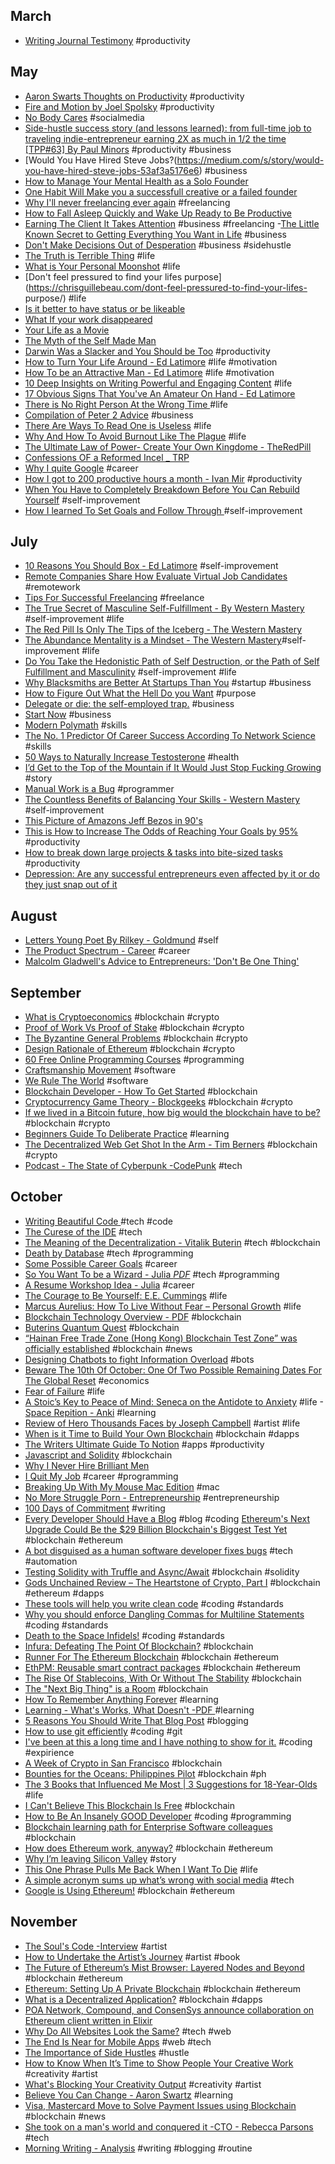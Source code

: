 ## March
- [Writing Journal Testimony](https://www.lds.org/ensign/2008/04/my-journal-my-testimony?lang=eng) #productivity
## May
- [Aaron Swarts Thoughts on Productivity](http://www.aaronsw.com/weblog/productivity) #productivity
- [Fire and Motion by Joel Spolsky](https://www.joelonsoftware.com/2002/01/06/fire-and-motion/) #productivity
- [No Body Cares](http://florentcrivello.com/index.php/2018/05/20/nobody-cares/) #socialmedia
- [Side-hustle success story (and lessons learned): from full-time job to traveling indie-entrepreneur earning 2X as much in 1/2 the time [TPP#63] By Paul Minors](https://paulminors.com/side-hustle-success-story/) #productivity #business
- [Would You Have Hired Steve Jobs?(https://medium.com/s/story/would-you-have-hired-steve-jobs-53af3a5176e6) #business
- [How to Manage Your Mental Health as a Solo Founder](https://medium.com/@robynvinter/how-to-manage-your-mental-health-as-a-solo-founder-e1305ceac1da)
- [One Habit Will Make you a successfull creative or a failed founder](https://medium.com/swlh/one-habit-will-make-you-a-successful-creative-or-a-failed-founder-cc4e2d0db66f) 
- [Why I'll never freelancing ever again](https://medium.com/swlh/why-ill-never-f-freelance-ever-again-4325889492df) #freelancing
- [How to Fall Asleep Quickly and Wake Up Ready to Be Productive](https://betterhumans.coach.me/how-to-fall-asleep-quickly-and-wake-up-ready-to-be-productive-cd7eadad010d)
- [Earning The Client It Takes Attention](https://medium.com/@jhubbel/earning-the-client-it-takes-attention-8b95178cde19) #business #freelancing
-[The Little Known Secret to Getting Everything You Want in Life](https://medium.com/the-mission/a-little-known-secret-to-getting-everything-you-want-in-life-1264612d4c4d) #business
- [Don't Make Decisions Out of Desperation](https://chrisguillebeau.com/dont-make-decisions-out-of-desperation/) #business #sidehustle
- [The Truth is Terrible Thing](https://chrisguillebeau.com/the-truth-is-a-terrible-thing/) #life
- [What is Your Personal Moonshot](https://chrisguillebeau.com/what-is-your-personal-moonshot/) #life
- [Don't feel pressured to find your lifes purpose](https://chrisguillebeau.com/dont-feel-pressured-to-find-your-lifes- purpose/) #life
- [Is it better to have status or be likeable](https://chrisguillebeau.com/is-it-better-to-have-status-or-be-likable/)
- [What If your work disappeared](https://chrisguillebeau.com/what-if-your-work-disappeared/)
- [Your Life as a Movie](https://chrisguillebeau.com/your-life-as-a-movie)
- [The Myth of the Self Made Man](https://chrisguillebeau.com/the-myth-of-the-self-made-man/)
- [Darwin Was a Slacker and You Should be Too](http://nautil.us/issue/46/balance/darwin-was-a-slacker-and-you-should-be-too) #productivity
- [How to Turn Your Life Around - Ed Latimore](https://edlatimore.com/how-to-turn-your-life-around/) #life #motivation
- [How To be an Attractive Man - Ed Latimore](https://edlatimore.com/how-to-be-an-attractive-man/) #life #motivation
- [10 Deep Insights on Writing Powerful and Engaging Content](https://edlatimore.com/10-deep-insights-on-writing-powerful-and-engaging-content/) #life
- [17 Obvious Signs That You've An Amateur On Hand - Ed Latimore](https://edlatimore.com/17-obvious-signs-that-youve-got-an-amateur-on-hand/)
- [There is No Right Person At the Wrong Time ](https://medium.com/@krisgage/there-is-no-right-person-wrong-time-494e8778d0ed) #life
- [Compilation of Peter 2 Advice](https://www.thefastlaneforum.com/community/threads/compilation-of-peter2-advice-must-read.18928/) #business
- [There Are Ways To Read One is Useless](https://medium.com/personal-growth/there-are-two-ways-to-read-one-is-useless-cc152cf4f51b) #life
- [Why And How To Avoid Burnout Like The Plague](https://theascent.pub/why-and-how-to-avoid-burnout-like-the-plague-d66a74ffac20) #life 
- [The Ultimate Law of Power- Create Your Own Kingdome - TheRedPill](https://www.reddit.com/r/TheRedPill/comments/8syo86/the_ultimate_law_of_power_create_your_own_kingdom/)
- [Confessions OF a Reformed Incel _ TRP](https://whoism3.wordpress.com/2012/11/17/confessions-of-a-reformed-incel/)
- [Why I quite Google](https://mtlynch.io/why-i-quit-google/) #career
- [How I got to 200 productive hours a month - Ivan Mir](https://www.indiehackers.com/@ivm/a8fff164a9) #productivity
- [When You Have to Completely Breakdown Before You Can Rebuild Yourself](http://www.theemotionmachine.com/when-you-have-to-completely-breakdown-before-you-can-rebuild-yourself/) #self-improvement
- [How I learned To Set Goals and Follow Through ](https://www.reddit.com/r/NonZeroDay/comments/8j3lo5/how_i_learned_to_set_goals_and_follow_through/) #self-improvement
 ## July
- [10 Reasons You Should Box - Ed Latimore](https://edlatimore.com/10-reasons-you-should-box/) #self-improvement
- [Remote Companies Share How Evaluate Virtual Job Candidates](https://remote.co/remote-companies-share-how-evaluate-virtual-job-candidates) #remotework
- [Tips For Successful Freelancing](https://www.reddit.com/r/typicalprogrammer/comments/66ve5c/tips_for_successful_freelancing/) #freelance
- [The True Secret of Masculine Self-Fulfillment - By Western Mastery](http://www.westernmastery.com/2018/07/05/secret-masculine-fulfillment/) #self-improvement #life
- [The Red Pill Is Only The Tips of the Iceberg - The Western Mastery](http://www.westernmastery.com/2017/05/27/the-red-pill-is-only-the-tip-of-the-iceberg/)
- [The Abundance Mentality is a Mindset - The Western Mastery](http://www.westernmastery.com/2017/05/21/the-abundance-mentality-is-a-life-mindset/)#self-improvement #life
- [Do You Take the Hedonistic Path of Self Destruction, or the Path of Self Fulfillment and Masculinity](http://www.westernmastery.com/2017/05/07/take-hedonistic-path-self-destruction-path-self-fulfillment-masculinity/) #self-improvement #life
- [Why Blacksmiths are Better At Startups Than You](https://medium.com/swlh/why-blacksmiths-are-better-at-startups-than-you-dcbffe5c004c) #startup #business
- [How to Figure Out What the Hell Do you Want](https://medium.com/the-mission/how-to-figure-out-what-the-hell-you-want-to-do-with-your-life-11093936a4ba) #purpose
- [Delegate or die: the self-employed trap.](https://sivers.org/delegate) #business
- [Start Now](https://sivers.org/startnow) #business
- [Modern Polymath](https://medium.com/the-mission/modern-polymath-81f882ce52db) #skills
- [The No. 1 Predictor Of Career Success According To Network Science](https://medium.com/the-mission/the-number-one-predictor-of-career-success-according-to-network-science) #skills
- [50 Ways to Naturally Increase Testosterone](https://alexanderjuanantoniocortes.com/50-ways-to-naturally-increase-testosterone/) #health
- [I’d Get to the Top of the Mountain if It Would Just Stop Fucking Growing](https://medium.com/cuepoint/id-get-to-the-top-of-the-mountain-if-it-would-just-stop-fucking-growing-252af2a6504b) #story
- [Manual Work is a Bug](https://queue.acm.org/detail.cfm?id=3197520) #programmer
- [The Countless Benefits of Balancing Your Skills - Western Mastery](http://www.westernmastery.com/2017/01/19/the-countless-benefits-of-balancing-your-skills/) #self-improvement
- [This Picture of Amazons Jeff Bezos in 90's](https://medium.com/@thiagoko/this-picture-of-amazons-jeff-bezos-in-the-90-s-will-help-you-gain-some-much-needed-perspective-685e8a412548?sk=08f5c9413ffbd1131d6e10c354547644)
- [This is How to Increase The Odds of Reaching Your Goals by 95%](https://medium.com/the-mission/the-accountability-effect-a-simple-way-to-achieve-your-goals-and-boost-your-performance-8a07c76ef53a) #productivity
- [How to break down large projects & tasks into bite-sized tasks](https://blog.amazingmarvin.com/break-large-projects-tasks-bite-sized-tasks/) #productivity
- [Depression: Are any successful entrepreneurs even affected by it or do they just snap out of it ](https://www.thefastlaneforum.com/community/threads/depression-are-any-successful-entrepreneurs-even-affected-by-it-or-do-they-just-snap-out-of-it.83638/)
## August
- [Letters Young Poet By Rilkey - Goldmund](https://goldmundunleashed.com/letters-young-poet-rilke/) #self
- [The Product Spectrum - Career](https://medium.com/my-thoughts-7/the-product-spectrum-bb2084b6f5b3) #career
- [Malcolm Gladwell's Advice to Entrepreneurs: 'Don't Be One Thing'](https://www.entrepreneur.com/article/317458)
## September
- [What is Cryptoeconomics](https://blockgeeks.com/guides/what-is-cryptoeconomics/) #blockchain #crypto
- [Proof of Work Vs Proof of Stake](https://blockgeeks.com/guides/proof-of-work-vs-proof-of-stake/) #blockchain #crypto
- [The Byzantine General Problems](https://medium.com/all-things-ledger/the-byzantine-generals-problem-168553f31480) #blockchain #crypto
- [Design Rationale of Ethereum](https://github.com/ethereum/wiki/wiki/Design-Rationale) #blockchain #crypto
- [60 Free Online Programming Courses](https://medium.com/quick-code/60-free-online-programming-courses-you-must-take-this-week-ccf939e442f5) #programming
- [Craftsmanship Movement](https://blog.cleancoder.com/uncle-bob/2018/08/28/CraftsmanshipMovement.html) #software
- [We Rule The World](https://blog.cleancoder.com/uncle-bob/2014/11/15/WeRuleTheWorld.html) #software
- [Blockchain Developer - How To Get Started](https://dev.to/air1/blockchain-developer---how-to-get-started-ai2) #blockchain
- [Cryptocurrency Game Theory - Blockgeeks](https://blockgeeks.com/guides/cryptocurrency-game-theory/) #blockchain #crypto
- [If we lived in a Bitcoin future, how big would the blockchain have to be?](https://hackernoon.com/if-we-lived-in-a-bitcoin-future-how-big-would-the-blockchain-have-to-be-bd07b282416f) #blockchain #crypto
- [Beginners Guide To Deliberate Practice](https://jamesclear.com/beginners-guide-deliberate-practice) #learning
- [The Decentralized Web Get Shot In the Arm - Tim Berners](https://www.adweek.com/digital/the-decentralized-web-gets-a-shot-in-the-arm-from-tim-berners-lees-new-platform-solid/) #blockchain #crypto
- [Podcast - The State of Cyberpunk -CodePunk](https://codepunk.io/codepunk-028-the-state-of-cyberpunk/) #tech
## October
- [Writing Beautiful Code ](https://dev.to/restoreddev/writing-beautiful-code-10p6) #tech #code
- [The Curese of the IDE](https://dev.to/codemouse92/the-curse-of-the-ide-3j7n) #tech
- [The Meaning of the Decentralization - Vitalik Buterin](https://medium.com/@VitalikButerin/the-meaning-of-decentralization-a0c92b76a274) #tech #blockchain
- [Death by Database](https://ovid.github.io/articles/death-by-database.html) #tech #programming
- [Some Possible Career Goals](https://jvns.ca/blog/2018/09/30/some-possible-career-goals/) #career
- [So You Want To be a Wizard - Julia *PDF*](https://jvns.ca/wizard-zine.pdf) #tech #programming
- [A Resume Workshop Idea - Julia](https://jvns.ca/blog/2014/02/23/a-resume-workshop-idea/) #career
- [The Courage to Be Yourself: E.E. Cummings](https://www.brainpickings.org/2017/09/25/e-e-cummings-advice/) #life
- [Marcus Aurelius: How To Live Without Fear – Personal Growth](https://medium.com/personal-growth/marcus-aurelius-how-to-live-without-fear-40f7a16b6515) #life
- [Blockchain Technology Overview - PDF](https://nvlpubs.nist.gov/nistpubs/ir/2018/NIST.IR.8202.pdf) #blockchain
- [Buterins Quantum Quest](https://davidgerard.co.uk/blockchain/buterins-quantum-quest/) #blockchain
- [“Hainan Free Trade Zone (Hong Kong) Blockchain Test Zone” was officially established](http://hi.people.com.cn/n2/2018/1008/c231190-32130790.html) #blockchain #news
- [Designing Chatbots to fight Information Overload](https://medium.com/bbc-news-labs/designing-chatbots-to-fight-information-overload-611dea63e107) #bots
- [Beware The 10th Of October: One Of Two Possible Remaining Dates For The Global Reset](https://www.silverdoctors.com/gold/gold-news/beware-the-10th-of-october-one-of-two-possible-remaining-dates-for-the-global-reset/) #economics
- [Fear of Failure](https://montel.io/fear-of-failure/) #life
- [A Stoic’s Key to Peace of Mind: Seneca on the Antidote to Anxiety](https://www.brainpickings.org/2017/08/27/seneca-anxiety/) #life
-[Space Repition - Anki](http://www.gwern.net/Spaced-repetition) #learning
- [Review of Hero Thousands Faces by Joseph Campbell](https://goldmundunleashed.com/review-hero-thousand-faces-joseph-campell/) #artist #life
- [When is it Time to Build Your Own Blockchain](https://hackernoon.com/when-is-it-time-to-build-your-own-blockchain-f3be0a30b826) #blockchain #dapps
- [The Writers Ultimate Guide To Notion](https://medium.com/@ow/the-writers-ultimate-guide-to-notion-6bf90d1cf45b) #apps #productivity
- [Javascript and Solidity](https://blockgeeks.com/guides/javascript-and-solidity/) #blockchain
- [Why I Never Hire Brilliant Men](https://en.wikisource.org/wiki/Why_I_Never_Hire_Brilliant_Men)
- [I Quit My Job](https://dev.to/vnbrs/i-quit-my-job-n96) #career #programming
- [Breaking Up With My Mouse Mac Edition](https://dev.to/gksander/breaking-up-with-my-mouse-mac-edition-49md) #mac
- [No More Struggle Porn - Entrepreneurship](https://medium.com/@nateliason/no-more-struggle-porn-202153a01108) #entrepreneurship
- [100 Days of Commitment](https://dev.to/kylegalbraith/100-days-of-commitment-my-journey-through-a-100daysofwriting-challenge-4kop?utm_source=additional_box&utm_medium=internal&utm_campaign=regular&booster_org=) #writing
- [Every Developer Should Have a Blog](https://medium.freecodecamp.org/every-developer-should-have-a-blog-heres-why-and-how-to-stick-with-it-5fd55a247fbf) #blog #coding
[Ethereum's Next Upgrade Could Be the $29 Billion Blockchain's Biggest Test Yet](https://www.coindesk.com/ethereums-october-upgrade-could-be-29-billion-blockchains-biggest-test-yet/) #blockchain #ethereum
- [A bot disguised as a human software developer fixes bugs](https://www.technologyreview.com/s/612336/a-bot-disguised-as-a-human-software-developer-fixes-bugs/?fbclid=IwAR2kotzIDmUeZHVJPL5ABLBm38w8mRPB1oWvHbGM_h3TROKOjN2At733hM4) #tech #automation
- [Testing Solidity with Truffle and Async/Await](https://medium.com/coinmonks/testing-solidity-with-truffle-and-async-await-396e81c54f93) #blockchain #solidity
- [Gods Unchained Review – The Heartstone of Crypto, Part I](https://zerocrypted.com/gods-unchained-review-the-heartstone-of-crypto-part-i/) #blockchain #ethereum #dapps
- [These tools will help you write clean code](https://medium.freecodecamp.org/these-tools-will-help-you-write-clean-code-da4b5401f68e) #coding #standards
- [Why you should enforce Dangling Commas for Multiline Statements](https://medium.com/@nikgraf/why-you-should-enforce-dangling-commas-for-multiline-statements-d034c98e36f8) #coding #standards
- [Death to the Space Infidels!](https://blog.codinghorror.com/death-to-the-space-infidels/) #coding #standards
- [Infura: Defeating The Point Of Blockchain?](https://www.ethnews.com/infura-defeating-the-point-of-blockchain) #blockchain
- [Runner For The Ethereum Blockchain](https://www.ethnews.com/new-task-runner-for-the-ethereum-blockchain) #blockchain #ethereum
- [EthPM: Reusable smart contract packages](https://medium.com/@gnidan/ethpm-smart-contract-packages-for-developers-81c77481c491) #blockchain #ethereum
- [The Rise Of Stablecoins, With Or Without The Stability](https://www.ethnews.com/the-rise-of-stablecoins-with-or-without-the-stability) #blockchain
- [The "Next Big Thing" is a Room](https://phenomenalworld.org/metaresearch/the-next-big-thing-is-a-room) #blockchain
- [How To Remember Anything Forever](https://ncase.me/remember/) #learning
- [Learning - What's Works, What Doesn't -PDF ](http://tlcp.depaultla.org/wp-content/uploads/sites/2/2015/05/Dunlosky-et-al-2013-What-Works-What-Doesnt.pdf) #learning
- [5 Reasons You Should Write That Blog Post](https://dev.to/kaydacode/5-reasons-you-should-write-that-blog-post-24ib) #blogging
- [How to use git efficiently](https://dev.to/adityasridhar/how-to-use-git-efficiently-2pfa) #coding #git
- [I've been at this a long time and I have nothing to show for it.](https://dev.to/nandoblanco/ive-been-at-this-a-long-time-and-i-have-nothing-to-show-for-it-13a8) #coding #expirience
- [A Week of Crypto in San Francisco](https://blog.coinbase.com/a-week-of-crypto-in-san-francisco-4502421a59f3) #blockchain
- [Bounties for the Oceans: Philippines Pilot](https://medium.com/bounties-network/bounties-for-the-oceans-philippines-pilot-db4319b0012) #blockchain #ph 
- [The 3 Books that Influenced Me Most | 3 Suggestions for 18-Year-Olds](https://medium.com/@aidangoltra/the-3-books-that-influenced-me-most-3-suggestions-for-18-year-olds-4943eeda2691) #life
- [I Can't Believe This Blockchain Is Free](https://www.coindesk.com/i-cant-believe-this-blockchain-is-free/) #blockchain
- [How to Be An Insanely GOOD Developer](https://hackernoon.com/how-to-be-an-insanely-good-developer-936cda639334) #coding #programming
- [Blockchain learning path for Enterprise Software colleagues](https://www.linkedin.com/pulse/blockchain-learning-path-enterprise-software-constantin-kostenko/) #blockchain 
- [How does Ethereum work, anyway?](https://medium.com/@preethikasireddy/how-does-ethereum-work-anyway-22d1df506369) #blockchain #ethereum
- [Why I’m leaving Silicon Valley](https://medium.com/@preethikasireddy/why-im-leaving-silicon-valley-72919edb3297) #story
- [This One Phrase Pulls Me Back When I Want To Die](https://medium.com/struggle-first-thrive-later/this-one-phrase-pulls-me-back-when-i-want-to-die-98d5b3cbabe9) #life
- [A simple acronym sums up what’s wrong with social media](https://qz.com/1427738/acronym-sums-up-problem-with-twitter-facebook-other-platforms/) #tech 
- [Google is Using Ethereum!](https://www.youtube.com/watch?v=TE2AF6Eee4w) #blockchain #ethereum
## November
- [The Soul's Code -Interview](https://www.personaltransformation.com/james_hillman.html) #artist
- [How to Undertake the Artist’s Journey](https://tim.blog/2018/07/05/the-artists-journey-steve-pressfield/) #artist #book
- [The Future of Ethereum’s Mist Browser: Layered Nodes and Beyond](https://medium.com/ethereum-mist/the-future-of-ethereums-mist-browser-layered-nodes-and-beyond-54dd1e70d375) #blockchain #ethereum
- [Ethereum: Setting Up A Private Blockchain](https://medium.com/coinmonks/ethereum-setting-up-a-private-blockchain-67bbb96cf4f1) #blockchain #ethereum
- [What is a Decentralized Application?](https://www.coindesk.com/information/what-is-a-decentralized-application-dapp/) #blockchain #dapps
- [POA Network, Compound, and ConsenSys announce collaboration on Ethereum client written in Elixir](https://medium.com/poa-network/poa-network-compound-and-consensys-announce-collaboration-on-ethereum-client-written-in-elixir-b265d048402)
- [Why Do All Websites Look the Same?](https://medium.com/s/story/on-the-visual-weariness-of-the-web-8af1c969ce73) #tech #web
- [The End Is Near for Mobile Apps](https://medium.com/s/story/mobile-apps-will-disappear-soon-4b4e54f46eb8) #web #tech
- [The Importance of Side Hustles](https://medium.com/s/grow-it-alone/how-ive-built-a-two-decade-career-through-side-hustles-db06c2afd183) #hustle
- [How to Know When It’s Time to Show People Your Creative Work](https://medium.com/s/story/how-to-know-when-its-time-to-show-people-your-creative-work-df64ff07048d) #creativity #artist
- [What's Blocking Your Creativity Output](https://medium.com/s/story/whats-blocking-your-creative-output-e9778b990324) #creativity #artist
- [Believe You Can Change - Aaron Swartz](http://www.aaronsw.com/weblog/dweck) #learning
- [Visa, Mastercard Move to Solve Payment Issues using Blockchain](https://bitpinas.com/news/visa-mastercard-move-solve-payment-issues-blockchain/) #blockchain #news
- [She took on a man's world and conquered it -CTO - Rebecca Parsons](https://yourstory.com/2018/10/techie-tuesdays-rebecca-parsons/) #tech
- [Morning Writing - Analysis](https://www.gwern.net/Morning-writing) #writing #blogging #routine
